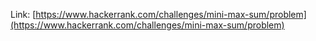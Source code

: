 Link: [https://www.hackerrank.com/challenges/mini-max-sum/problem](https://www.hackerrank.com/challenges/mini-max-sum/problem)
